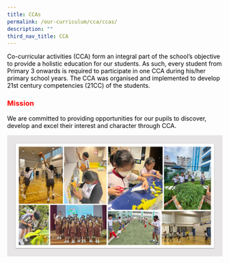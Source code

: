 ```yaml
---
title: CCAs
permalink: /our-curriculum/cca/ccas/
description: ""
third_nav_title: CCA
---
```







<p><span style="color: #000000;">Co-curricular activities (CCA)&nbsp;form an integral part of the school&rsquo;s objective to provide a holistic education for our students. As such, every student from Primary 3 onwards is required to participate in one CCA during his/her primary school years. The CCA was organised and implemented to develop 21st century competencies (21CC) of the students.</span></p>
<h3><span style="color: #ff0000;">Mission</span></h3>
<p><span style="color: #000000;">We are committed to providing opportunities for our pupils to discover, develop and excel their interest and character through CCA.</span></p>

![](/images/CCA.jpg)
